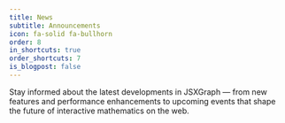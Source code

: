 ```yaml
---
title: News
subtitle: Announcements
icon: fa-solid fa-bullhorn
order: 8
in_shortcuts: true
order_shortcuts: 7
is_blogpost: false
---
```


Stay informed about the latest developments in JSXGraph — from new features and performance enhancements to upcoming events that shape the future of interactive mathematics on the web.